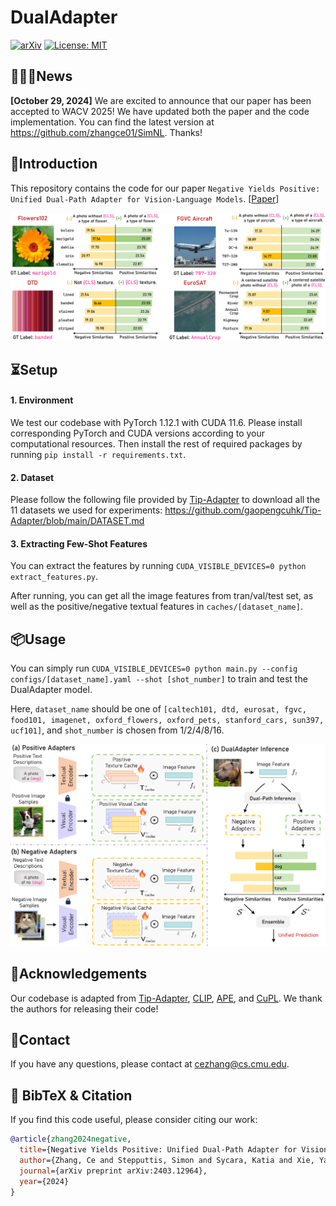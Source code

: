 # DualAdapter

[![arXiv](https://img.shields.io/badge/arXiv-2403.12964-b31b1b.svg)](https://arxiv.org/abs/2403.12964) [![License: MIT](https://img.shields.io/badge/License-MIT-yellow.svg)](https://opensource.org/licenses/MIT)

## 🎉🎉🎉News

**[October 29, 2024]** We are excited to announce that our paper has been accepted to WACV 2025! We have updated both the paper and the code implementation. You can find the latest version at https://github.com/zhangce01/SimNL. Thanks!

## 👀Introduction

This repository contains the code for our paper `Negative Yields Positive: Unified Dual-Path Adapter for Vision-Language Models`. [[Paper](https://arxiv.org/abs/2403.12964)]

![](fig/qualitative.png)

## ⏳Setup

#### 1. Environment

We test our codebase with PyTorch 1.12.1 with CUDA 11.6. Please install corresponding PyTorch and CUDA versions according to your computational resources. Then install the rest of required packages by running `pip install -r requirements.txt`. 

#### 2. Dataset

Please follow the following file provided by  [Tip-Adapter](https://github.com/gaopengcuhk/Tip-Adapter) to download all the 11 datasets we used for experiments: https://github.com/gaopengcuhk/Tip-Adapter/blob/main/DATASET.md

#### 3. Extracting Few-Shot Features

You can extract the features by running ```CUDA_VISIBLE_DEVICES=0 python extract_features.py```.

 After running, you can get all the image features from tran/val/test set, as well as the positive/negative textual features in ```caches/[dataset_name]```.

## 📦Usage

You can simply run ```CUDA_VISIBLE_DEVICES=0 python main.py --config configs/[dataset_name].yaml --shot [shot_number]``` to train and test the DualAdapter model. 

Here, `dataset_name` should be one of `[caltech101, dtd, eurosat, fgvc, food101, imagenet, oxford_flowers, oxford_pets, stanford_cars, sun397, ucf101]`, and `shot_number` is chosen from 1/2/4/8/16.

![](fig/overview.png)

## 🙏Acknowledgements

Our codebase is adapted from [Tip-Adapter](https://github.com/gaopengcuhk/Tip-Adapter/), [CLIP](https://github.com/openai/CLIP/tree/main/clip), [APE](https://github.com/yangyangyang127/APE), and [CuPL](https://github.com/sarahpratt/CuPL). We thank the authors for releasing their code!

## 📧Contact

If you have any questions, please  contact at [cezhang@cs.cmu.edu](mailto:cezhang@cs.cmu.edu).

## 📌 BibTeX & Citation

If you find this code useful, please consider citing our work:

```bibtex
@article{zhang2024negative,
  title={Negative Yields Positive: Unified Dual-Path Adapter for Vision-Language Models},
  author={Zhang, Ce and Stepputtis, Simon and Sycara, Katia and Xie, Yaqi},
  journal={arXiv preprint arXiv:2403.12964},
  year={2024}
}
```

